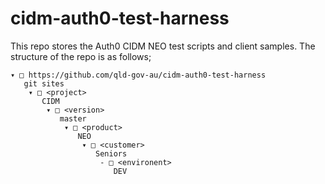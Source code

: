 # cidm-auth0-test-harness

This repo stores the Auth0 CIDM NEO test scripts and client samples.
The structure of the repo is as follows;

```
▾ □ https://github.com/qld-gov-au/cidm-auth0-test-harness
   git sites
    ▾ □ <project>
       CIDM
        ▾ □ <version>
           master
            ▾ □ <product>
               NEO
                ▾ □ <customer>
                   Seniors
                    - □ <environent>
                       DEV
```
                       
